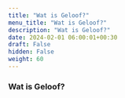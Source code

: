 ```yaml
---
title: "Wat is Geloof?"
menu_title: "Wat is Geloof?"
description: "Wat is Geloof?"
date: 2024-02-01 06:00:01+00:30
draft: False
hidden: False
weight: 60
---
```

### Wat is Geloof?
